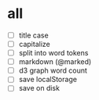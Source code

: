 # all

- [ ] title case
- [ ] capitalize
- [ ] split into word tokens
- [ ] markdown (@marked)
- [ ] d3 graph word count
- [ ] save localStorage
- [ ] save on disk

<!-- split notes into 3 different ones. each with different name -->

<!-- regexp emojis -->

<!-- regexp collect names and emails from file -->

<!-- drag, drop support -->